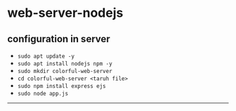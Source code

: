 # web-server-nodejs
## configuration in server
- ```sudo apt update -y```
- ```sudo apt install nodejs npm -y```
- ```sudo mkdir colorful-web-server```
- ```cd colorful-web-server <taruh file>```
- ```sudo npm install express ejs```
- ```sudo node app.js```
---
